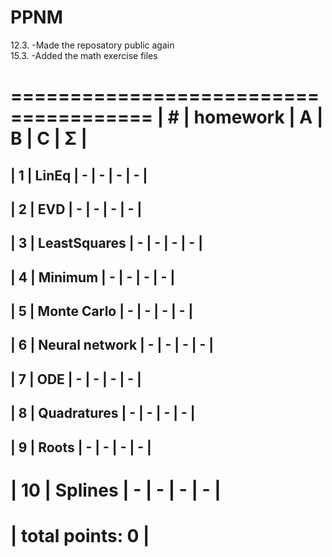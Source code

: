 # PPNM

<font size=”1”>
12.3. -Made the reposatory public again </br>
15.3. -Added the math exercise files

 </font>

 ======================================
| #  | homework      | A | B | C | Σ   |
 ======================================
| 1  | LinEq         | - | - | - | -  |
---------------------------------------
| 2  | EVD           | - | - | - |  -  |
---------------------------------------
| 3  | LeastSquares  | - | - | - |  -  |
---------------------------------------
| 4  | Minimum  | - | - | - |  -  |
---------------------------------------
| 5  | Monte Carlo  | - | - | - |  -  |
---------------------------------------
| 6  | Neural network  | - | - | - |  -  |
---------------------------------------
| 7  | ODE  | - | - | - |  -  |
---------------------------------------
| 8  | Quadratures  | - | - | - |  -  |
---------------------------------------
| 9  | Roots  | - | - | - |  -  |
---------------------------------------
| 10  | Splines  | - | - | - |  -  |
 ======================================
|                    total points: 0  |
 ======================================
 
